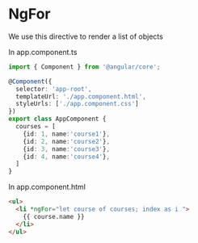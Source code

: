 # NgFor

We use this directive to render a list of objects

In app.component.ts

```ts
import { Component } from '@angular/core';

@Component({
  selector: 'app-root',
  templateUrl: './app.component.html',
  styleUrls: ['./app.component.css']
})
export class AppComponent {
  courses = [
    {id: 1, name:'course1'},
    {id: 2, name:'course2'},
    {id: 3, name:'course3'},
    {id: 4, name:'course4'},
  ]
}
```

In app.component.html

```html
<ul>
  <li *ngFor="let course of courses; index as i ">
    {{ course.name }}
  </li>
</ul>

```